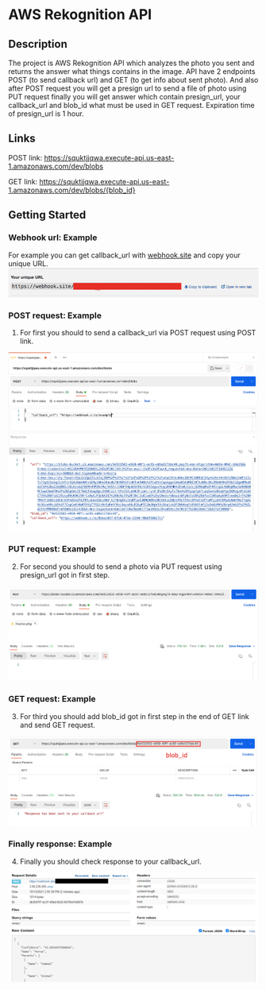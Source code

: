 # AWS Rekognition API

## Description
The project is AWS Rekognition API which analyzes the photo you sent and returns the answer what things contains in the image. API have 2 endpoints POST (to send callback url) and GET (to get info about sent photo). And also after POST request you will get a presign url to send a file of photo using PUT request finally you will get answer which contain presign_url, your callback_url and blob_id what must be used in GET request. Expiration time of presign_url is 1 hour.

## Links
POST link: https://squktjjqwa.execute-api.us-east-1.amazonaws.com/dev/blobs

GET link: https://squktjjqwa.execute-api.us-east-1.amazonaws.com/dev/blobs/{blob_id}

## Getting Started

### Webhook url: Example
For example you can get callback_url with <a href="https://webhook.site/">webhook.site</a> and copy your unique URL.
<img src="Images/webhook_example.png">

### POST request: Example
1. For first you should to send a callback_url via POST request using POST link.
<img src="Images/post_example.png">
<img src="Images/post_response_example.png">

### PUT request: Example
2. For second you should to send a photo via PUT request using presign_url got in first step.
<img src="Images/put_example.png">

### GET request: Example
3. For third you should add blob_id got in first step in the end of GET link and send GET request.
<img src="Images/get_example.png">

### Finally response: Example
4. Finally you should check response to your callback_url.
<img src="Images/webhook_response_example.png">
